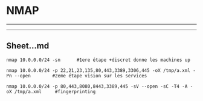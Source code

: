# NMAP
___
___
## Sheet...md

`nmap 10.0.0.0/24 -sn      #1ere étape +discret donne les machines up`

`nmap 10.0.0.0/24 -p 22,21,23,135,80,443,3389,3306,445 -oX /tmp/a.xml -Pn --open        #2eme étape vision sur les services`

`nmap 10.0.0.0/24 -p 80,443,8080,8443,3389,445 -sV --open -sC -T4 -A -oX /tmp/a.xml     #fingerprinting`

